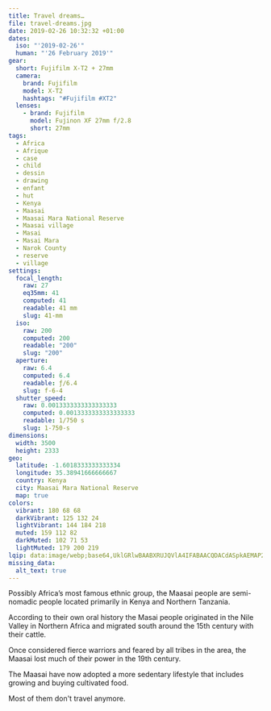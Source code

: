 ```yaml
---
title: Travel dreams…
file: travel-dreams.jpg
date: 2019-02-26 10:32:32 +01:00
dates:
  iso: "'2019-02-26'"
  human: "'26 February 2019'"
gear:
  short: Fujifilm X-T2 + 27mm
  camera:
    brand: Fujifilm
    model: X-T2
    hashtags: "#Fujifilm #XT2"
  lenses:
    - brand: Fujifilm
      model: Fujinon XF 27mm f/2.8
      short: 27mm
tags:
  - Africa
  - Afrique
  - case
  - child
  - dessin
  - drawing
  - enfant
  - hut
  - Kenya
  - Maasai
  - Maasai Mara National Reserve
  - Maasai village
  - Masai
  - Masai Mara
  - Narok County
  - reserve
  - village
settings:
  focal_length:
    raw: 27
    eq35mm: 41
    computed: 41
    readable: 41 mm
    slug: 41-mm
  iso:
    raw: 200
    computed: 200
    readable: "200"
    slug: "200"
  aperture:
    raw: 6.4
    computed: 6.4
    readable: ƒ/6.4
    slug: f-6-4
  shutter_speed:
    raw: 0.0013333333333333333
    computed: 0.0013333333333333333
    readable: 1/750 s
    slug: 1-750-s
dimensions:
  width: 3500
  height: 2333
geo:
  latitude: -1.6018333333333334
  longitude: 35.38941666666667
  country: Kenya
  city: Maasai Mara National Reserve
  map: true
colors:
  vibrant: 180 68 68
  darkVibrant: 125 132 24
  lightVibrant: 144 184 218
  muted: 159 112 82
  darkMuted: 102 71 53
  lightMuted: 179 200 219
lqip: data:image/webp;base64,UklGRlwBAABXRUJQVlA4IFABAACQDACdASpkAEMAP2mewVizrD+qNBdLs/AtCWMAyj9T2AQQKKNF9jKHBTOnBQ8MDg0hMHadcMCtpy7lbM8bM2f9LoNEyACLtHfsmPk/rx19qu6ylyOkTQeuax99Zklo0xf0DXfrOCmnPkVAT1dAAIRuJ3bUhNenfg3cmbsAFVFbUFbQt4UkHUVPZVZ4quljPiUX0DZb/jlwElL7iNEcBCf90AONc7FbnFBuutfCY+sFgWezR8P/O9aJEGhrvsTgYnjXb955WpVEWtkcmRDqo4Ar4GR8GZtjDY1PfKISBq4a8S3tfCggyu6K9NQ/Hnqf2tU0NOAB9R/12ggyM/7i2tAG3ax7suGHyBI4GC9IQuF06UkixTHGJPhsk+TkZpio+8aByF2n6Z0yejTELwsWqW7mRCtxZEVCBvQiziexOcD+1oPaJmRXw6wCBzomkumAAAA=
missing_data:
  alt_text: true
---
```


Possibly Africa’s most famous ethnic group, the Maasai people are semi-nomadic people located primarily in Kenya and Northern Tanzania.

According to their own oral history the Masai people originated in the Nile Valley in Northern Africa and migrated south around the 15th century with their cattle.

Once considered fierce warriors and feared by all tribes in the area, the Maasai lost much of their power in the 19th century.

The Maasai have now adopted a more sedentary lifestyle that includes growing and buying cultivated food.

Most of them don't travel anymore.
